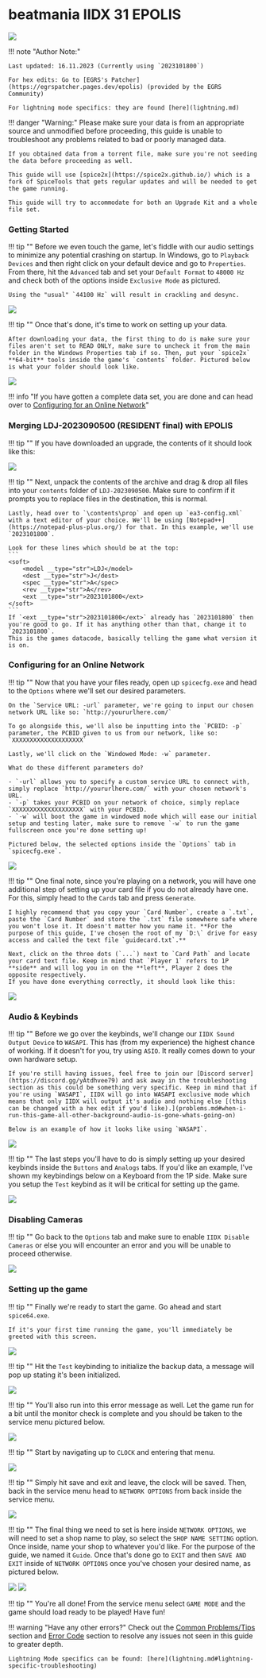 # beatmania IIDX 31 EPOLIS

<img src="/img/iidx31/epolis.png">

!!! note "Author Note:"

	Last updated: 16.11.2023 (Currently using `2023101800`)
	
	For hex edits: Go to [EGRS's Patcher](https://egrspatcher.pages.dev/epolis) (provided by the EGRS Community)

	For lightning mode specifics: they are found [here](lightning.md)

!!! danger "Warning:"
	Please make sure your data is from an appropriate source and unmodified before proceeding, this guide is unable to troubleshoot any problems related to bad or poorly managed data.

	If you obtained data from a torrent file, make sure you're not seeding the data before proceeding as well.

	This guide will use [spice2x](https://spice2x.github.io/) which is a fork of SpiceTools that gets regular updates and will be needed to get the game running.

	This guide will try to accommodate for both an Upgrade Kit and a whole file set.


### Getting Started

!!! tip ""
	Before we even touch the game, let's fiddle with our audio settings to minimize any potential crashing on startup. In Windows, go to `Playback Devices` and then right click on your default device and go to `Properties`. From there, hit the `Advanced` tab and set your `Default Format` to `48000 Hz` and check both of the options inside `Exclusive Mode` as pictured.

	Using the "usual" `44100 Hz` will result in crackling and desync.

<img src="/img/gen/480.png">

!!! tip ""
	Once that's done, it's time to work on setting up your data.

	After downloading your data, the first thing to do is make sure your files aren't set to READ ONLY, make sure to uncheck it from the main folder in the Windows Properties tab if so. Then, put your `spice2x` **64-bit** tools inside the game's `contents` folder. Pictured below is what your folder should look like.

<img src="/img/iidx31/1.png">

!!! info "If you have gotten a complete data set, you are done and can head over to [Configuring for an Online Network](setup.md#configuring-for-an-online-network)"

### Merging LDJ-2023090500 (RESIDENT final) with EPOLIS

!!! tip ""
	If you have downloaded an upgrade, the contents of it should look like this:

<img src="/img/iidx31/upgrade.png">

!!! tip ""
	Next, unpack the contents of the archive and drag & drop all files into your `contents` folder of `LDJ-2023090500`. Make sure to confirm if it prompts you to replace files in the destination, this is normal.

	Lastly, head over to `\contents\prop` and open up `ea3-config.xml` with a text editor of your choice. We'll be using [Notepad++](https://notepad-plus-plus.org/) for that. In this example, we'll use `2023101800`.

	Look for these lines which should be at the top:
	```
	<soft>
    	<model __type="str">LDJ</model>
    	<dest __type="str">J</dest>
    	<spec __type="str">A</spec>
        <rev __type="str">A</rev>
        <ext __type="str">2023101800</ext>
    </soft>
	```
	If `<ext __type="str">2023101800</ext>` already has `2023101800` then you're good to go. If it has anything other than that, change it to `2023101800`.
	This is the games datacode, basically telling the game what version it is on.


### Configuring for an Online Network

!!! tip ""
	Now that you have your files ready, open up `spicecfg.exe` and head to the `Options` where we'll set our desired parameters.
	
	On the `Service URL: -url` parameter, we're going to input our chosen network URL like so: `http://yoururlhere.com/`

	To go alongside this, we'll also be inputting into the `PCBID: -p` parameter, the PCBID given to us from our network, like so: `XXXXXXXXXXXXXXXXXXXX`

	Lastly, we'll click on the `Windowed Mode: -w` parameter.

	What do these different parameters do?

	- `-url` allows you to specify a custom service URL to connect with, simply replace `http://yoururlhere.com/` with your chosen network's URL.
	- `-p` takes your PCBID on your network of choice, simply replace `XXXXXXXXXXXXXXXXXXXX` with your PCBID.
	- `-w` will boot the game in windowed mode which will ease our initial setup and testing later, make sure to remove `-w` to run the game fullscreen once you're done setting up!

	Pictured below, the selected options inside the `Options` tab in `spicecfg.exe`.

<img src="/img/iidx31/cfg_on.png">

!!! tip ""
	One final note, since you're playing on a network, you will have one additional step of setting up your card file if you do not already have one.
	For this, simply head to the `Cards` tab and press `Generate`.

	I highly recommend that you copy your `Card Number`, create a `.txt`, paste the `Card Number` and store the `.txt` file somewhere safe where you won't lose it. It doesn't matter how you name it. **For the purpose of this guide, I've chosen the root of my `D:\` drive for easy access and called the text file `guidecard.txt`.**

	Next, click on the three dots (`...`) next to `Card Path` and locate your card text file. Keep in mind that `Player 1` refers to 1P **side** and will log you in on the **left**, Player 2 does the opposite respectively.
	If you have done everything correctly, it should look like this:

<img src="/img/iidx31/card.png">

### Audio & Keybinds

!!! tip ""
	Before we go over the keybinds, we'll change our `IIDX Sound Output Device` to `WASAPI`. This has (from my experience) the highest chance of working. If it doesn't for you, try using `ASIO`. It really comes down to your own hardware setup. 
	
	If you're still having issues, feel free to join our [Discord server](https://discord.gg/yAtdhvee79) and ask away in the troubleshooting section as this could be something very specific. Keep in mind that if you're using `WASAPI`, IIDX will go into WASAPI exclusive mode which means that only IIDX will output it's audio and nothing else [(this can be changed with a hex edit if you'd like).](problems.md#when-i-run-this-game-all-other-background-audio-is-gone-whats-going-on)

	Below is an example of how it looks like using `WASAPI`.

<img src="/img/iidx31/wasapi.png">

!!! tip ""
	The last steps you'll have to do is simply setting up your desired keybinds inside the `Buttons` and `Analogs` tabs. If you'd like an example, I've shown my keybindings below on a Keyboard from the 1P side. Make sure you setup the `Test` keybind as it will be critical for setting up the game. 

<img src="/img/iidx31/iidx_bind.png">

### Disabling Cameras

!!! tip ""
	Go back to the `Options` tab and make sure to enable `IIDX Disable Cameras` or else you will encounter an error and you will be unable to proceed otherwise.

<img src="/img/iidx31/disable_cam.png">

### Setting up the game

!!! tip ""
	Finally we're ready to start the game. Go ahead and start `spice64.exe`.

	If it's your first time running the game, you'll immediately be greeted with this screen.

<img src="/img/iidx31/2.png">

!!! tip ""
	Hit the `Test` keybinding to initialize the backup data, a message will pop up stating it's been initialized.

<img src="/img/iidx31/3.png">

!!! tip ""
	You'll also run into this error message as well. Let the game run for a bit until the monitor check is complete and you should be taken to the service menu pictured below.

<img src="/img/iidx31/4.png">

!!! tip ""
	Start by navigating up to `CLOCK` and entering that menu.

<img src="/img/iidx31/5.png">

!!! tip ""
	Simply hit save and exit and leave, the clock will be saved. Then, back in the service menu head to `NETWORK OPTIONS` from back inside the service menu.

<img src="/img/iidx25/11.png">

!!! tip ""
	The final thing we need to set is here inside `NETWORK OPTIONS`, we will need to set a shop name to play, so select the `SHOP NAME SETTING` option. Once inside, name your shop to whatever you'd like. For the purpose of the guide, we named it `Guide`. Once that's done go to `EXIT` and then `SAVE AND EXIT` inside of `NETWORK OPTIONS` once you've chosen your desired name, as pictured below.

<img src="/img/iidx25/12.png">

<img src="/img/iidx25/13.png">

!!! tip ""
	You're all done! From the service menu select `GAME MODE` and the game should load ready to be played! Have fun!

!!! warning "Have any other errors?"
	Check out the [Common Problems/Tips](problems.md) section and [Error Code](/errorcodes/) section to resolve any issues not seen in this guide to greater depth.

	Lightning Mode specifics can be found: [here](lightning.md#lightning-specific-troubleshooting)
